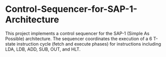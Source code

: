 # Control-Sequencer-for-SAP-1-Architecture
This project implements a control sequencer for the SAP-1 (Simple As Possible) architecture. The sequencer coordinates the execution of a 6 T-state instruction cycle (fetch and execute phases) for instructions including LDA, LDB, ADD, SUB, OUT, and HLT. 
